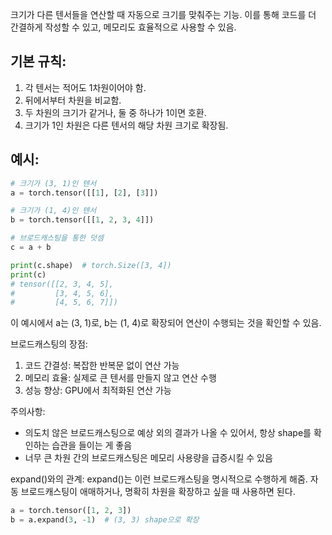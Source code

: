 크기가 다른 텐서들을 연산할 때 자동으로 크기를 맞춰주는 기능. 이를 통해 코드를 더 간결하게 작성할 수 있고, 메모리도 효율적으로 사용할 수 있음.

## 기본 규칙:
1. 각 텐서는 적어도 1차원이어야 함.
2. 뒤에서부터 차원을 비교함.
3. 두 차원의 크기가 같거나, 둘 중 하나가 1이면 호환.
4. 크기가 1인 차원은 다른 텐서의 해당 차원 크기로 확장됨.

## 예시:

```python
# 크기가 (3, 1)인 텐서
a = torch.tensor([[1], [2], [3]])

# 크기가 (1, 4)인 텐서
b = torch.tensor([[1, 2, 3, 4]])

# 브로드캐스팅을 통한 덧셈
c = a + b

print(c.shape)  # torch.Size([3, 4])
print(c)
# tensor([[2, 3, 4, 5],
#         [3, 4, 5, 6],
#         [4, 5, 6, 7]])
```

이 예시에서 a는 (3, 1)로, b는 (1, 4)로 확장되어 연산이 수행되는 것을 확인할 수 있음.

브로드캐스팅의 장점:
1. 코드 간결성: 복잡한 반복문 없이 연산 가능
2. 메모리 효율: 실제로 큰 텐서를 만들지 않고 연산 수행
3. 성능 향상: GPU에서 최적화된 연산 가능

주의사항:
- 의도치 않은 브로드캐스팅으로 예상 외의 결과가 나올 수 있어서, 항상 shape를 확인하는 습관을 들이는 게 좋음
- 너무 큰 차원 간의 브로드캐스팅은 메모리 사용량을 급증시킬 수 있음

expand()와의 관계:
expand()는 이런 브로드캐스팅을 명시적으로 수행하게 해줌. 자동 브로드캐스팅이 애매하거나, 명확히 차원을 확장하고 싶을 때 사용하면 된다.

```python
a = torch.tensor([1, 2, 3])
b = a.expand(3, -1)  # (3, 3) shape으로 확장
```

